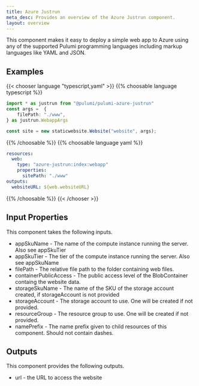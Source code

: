 ```yaml
---
title: Azure Justrun
meta_desc: Provides an overview of the Azure Justrun component.
layout: overview
---
```


This component makes it easy to deploy a simple web app to Azure using any of the supported Pulumi programming languages including markup languages like YAML and JSON.

## Examples

{{< chooser language "typescript,yaml" >}}
{{% choosable language typescript %}}

```typescript
import * as justrun from "@pulumi/pulumi-azure-justrun"
const args =  {
    filePath: "./www",
} as justrun.WebappArgs

const site = new staticwebsite.Website("website", args);
```

{{% /choosable %}}
{{% choosable language yaml %}}

```yaml
resources:
  web:
    type: "azure-justrun:index:webapp"
    properties:
      sitePath: "./www"
outputs:
  websiteURL: ${web.websiteURL}
```

{{% /choosable %}}
{{< /chooser >}}

## Input Properties

This component takes the following inputs.

- appSkuName - The name of the compute instance running the server. Also see appSkuTier
- appSkuTier - The tier of the compute instance running the server. Also see appSkuName
- filePath - The relative file path to the folder containing web files.
- containerPublicAccess - The public access level of the BlobContainer containg the website data.
- storageSkuName - The name of the SKU of the storage account created, if storageAccount is not provided
- storageAccount - The storage account to use. One will be created if not provided.
- resourceGroup - The resource group to use. One will be created if not provided.
- namePrefix - The name prefix given to child resources of this component. Should not contain dashes.

## Outputs

This component provides the following outputs.

- url - the URL to access the website
